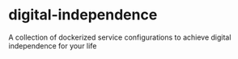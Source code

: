 # digital-independence
A collection of dockerized service configurations to achieve digital independence for your life
